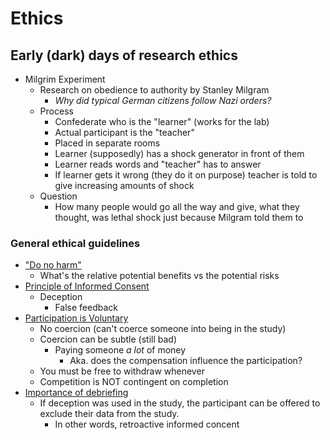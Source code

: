 # Ethics

## Early (dark) days of research ethics


- Milgrim Experiment
  - Research on obedience to authority by Stanley Milgram
    - _Why did typical German citizens follow Nazi orders?_
  - Process
    - Confederate who is the "learner" (works for the lab)
    - Actual participant is the "teacher"
    - Placed in separate rooms
    - Learner (supposedly) has a shock generator in front of them
    - Learner reads words and "teacher" has to answer
    - If learner gets it wrong (they do it on purpose) teacher is told to give increasing amounts of shock
  - Question
    - How many people would go all the way and give, what they thought, was lethal shock just because Milgram told them to

### General ethical guidelines
- <u>"Do no harm"</u>
  - What's the relative potential benefits vs the potential risks
- <u>Principle of Informed Consent</u>
  - Deception
    - False feedback
- <u>Participation is Voluntary</u>
  - No coercion (can't coerce someone into being in the study)
  - Coercion can be subtle (still bad)
    - Paying someone _a lot_ of money
      - Aka. does the compensation influence the participation? 
  - You must be free to withdraw whenever
  - Competition is NOT contingent on completion
- <u>Importance of debriefing</u>
  - If deception was used in the study, the participant can be offered to exclude their data from the study.
    - In other words, retroactive informed concent